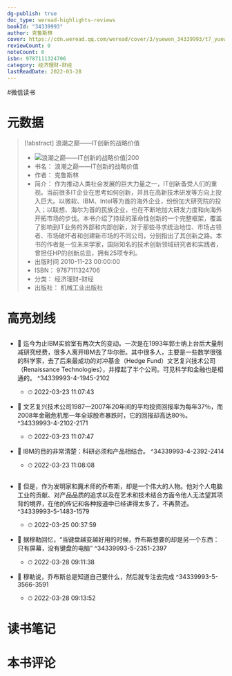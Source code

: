 ```yaml
---
dg-publish: true
doc_type: weread-highlights-reviews
bookId: "34339993"
author: 克鲁斯林
cover: https://cdn.weread.qq.com/weread/cover/3/yuewen_34339993/t7_yuewen_343399931695023744.jpg
reviewCount: 0
noteCount: 6
isbn: 9787111324706
category: 经济理财-财经
lastReadDate: 2022-03-28
---
```

#微信读书

# 元数据
> [!abstract] 浪潮之巅——IT创新的战略价值
> - ![ 浪潮之巅——IT创新的战略价值|200](https://cdn.weread.qq.com/weread/cover/3/yuewen_34339993/t7_yuewen_343399931695023744.jpg)
> - 书名： 浪潮之巅——IT创新的战略价值
> - 作者： 克鲁斯林
> - 简介： 作为推动人类社会发展的巨大力量之一，IT创新备受人们的重视。当前很多IT企业在思考如何创新，并且在高新技术研发等方向上投入巨大。以微软、IBM、Intel等为首的海外企业，纷纷加大研究院的投入；以联想、海尔为首的民族企业，也在不断地加大研发力度和向海外开拓市场的步伐。本书介绍了持续的革命性创新的一个完整框架，覆盖了影响到IT业务的外部和内部创新，对于那些寻求统治地位、市场占领者、市场破坏者和创建新市场的不同公司，分别指出了其创新之路。本书的作者是一位未来学家，国际知名的技术创新领域研究者和实践者，曾担任HP的创新总监，拥有25项专利。
> - 出版时间 2010-11-23 00:00:00
> - ISBN： 9787111324706
> - 分类： 经济理财-财经
> - 出版社： 机械工业出版社

# 高亮划线

## 


- 📌 迄今为止IBM实验室有两次大的变动。一次是在1993年郭士纳上台后大量削减研究经费，很多人离开IBM去了华尔街。其中很多人，主要是一些数学很强的科学家，去了后来最成功的对冲基金（Hedge Fund）文艺复兴技术公司（Renaissance Technologies），并撑起了半个公司。可见科学和金融也是相通的。 ^34339993-4-1945-2102
    - ⏱ 2022-03-23 11:07:43 

- 📌 文艺复兴技术公司1987—2007年20年间的平均投资回报率为每年37％，而2008年金融危机那一年全球股市暴跌时，它的回报却高达80％。 ^34339993-4-2102-2171
    - ⏱ 2022-03-23 11:07:47 

- 📌 IBM的目的非常清楚：科研必须和产品相结合。 ^34339993-4-2392-2414
    - ⏱ 2022-03-23 11:08:08 
## 


- 📌 但是，作为发明家和魔术师的乔布斯，却是一个伟大的人物。他对个人电脑工业的贡献、对产品品质的追求以及在艺术和技术结合方面令他人无法望其项背的境界，在他的传记和各种报道中已经讲得太多了，不再赘述。 ^34339993-5-1483-1579
    - ⏱ 2022-03-25 00:37:59 

- 📌 据穆勒回忆，“当键盘越变越好用的时候，乔布斯想要的却是另一个东西：只有屏幕，没有键盘的电脑” ^34339993-5-2351-2397
    - ⏱ 2022-03-28 09:11:38 

- 📌 穆勒说，乔布斯总是知道自己要什么，然后就专注去完成 ^34339993-5-3566-3591
    - ⏱ 2022-03-28 09:13:52 
# 读书笔记

# 本书评论

